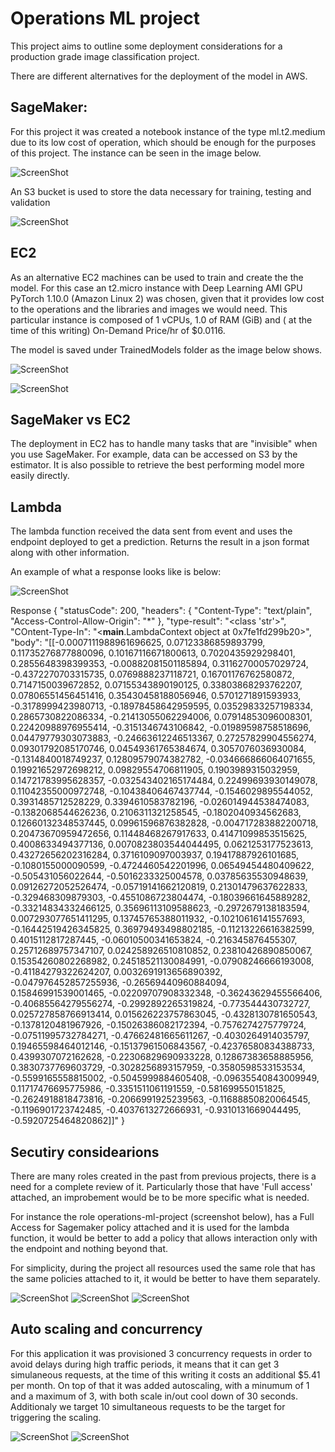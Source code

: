 # Operations ML project


This project aims to outline some deployment considerations for a production grade image classification project.

There are different alternatives for the deployment of the model in AWS.

## SageMaker:

For this project it was created a notebook instance of the type ml.t2.medium due to its low cost of operation, which should be enough for the purposes of this project. The instance can be seen in the image below.

![ScreenShot](images/notebook_instance_specs.png)


An S3 bucket is used to store the data necessary for training, testing and validation

![ScreenShot](images/s3_bucket.png)

## EC2

As an alternative EC2 machines can be used to train and create the the model. For this case an t2.micro instance with  Deep Learning AMI GPU PyTorch 1.10.0 (Amazon Linux 2) was chosen, given that it provides low cost to the operations and the libraries and images we would need. This particular instance is composed of 1 vCPUs, 1.0  of RAM (GiB) and ( at the time of this writing) On-Demand Price/hr of $0.0116.

The model is saved under TrainedModels folder as the image below shows.

![ScreenShot](images/EC2_screenshot.png)

![ScreenShot](images/model_saved_EC2.png)


## SageMaker vs EC2
The deployment in EC2 has to handle many tasks that are "invisible" when you use SageMaker. For example, data can be accessed on S3 by the estimator. It is also possible to retrieve the best performing model more easily directly.





## Lambda

The lambda function received the  data sent from event and uses the endpoint deployed to get a prediction. Returns the result in a json format along with other information. 

An example of what a response looks like is below:

![ScreenShot](images/lambda_result.png)

Response
{
  "statusCode": 200,
  "headers": {
    "Content-Type": "text/plain",
    "Access-Control-Allow-Origin": "*"
  },
  "type-result": "<class 'str'>",
  "COntent-Type-In": "<__main__.LambdaContext object at 0x7fe1fd299b20>",
  "body": "[[-0.0007111988961696625, 0.07123386859893799, 0.11735276877880096, 0.10167116671800613, 0.7020435929298401, 0.2855648398399353, -0.00882081501185894, 0.31162700057029724, -0.4372270703315735, 0.0769888237118721, 0.16701176762580872, 0.7147150039672852, 0.07155343890190125, 0.33803868293762207, 0.07806551456451416, 0.35430458188056946, 0.5701271891593933, -0.3178999423980713, -0.18978458642959595, 0.03529833257198334, 0.2865730822086334, -0.21413055062294006, 0.07914853096008301, 0.22420988976955414, -0.3151346743106842, -0.01989598758518696, 0.04479779303073883, -0.24663612246513367, 0.27257829904556274, 0.09301792085170746, 0.04549361765384674, 0.3057076036930084, -0.1314840018749237, 0.12809579074382782, -0.034666866064071655, 0.19921652972698212, 0.09829554706811905, 0.1903989315032959, 0.14721783995628357, -0.032543402165174484, 0.22499693930149078, 0.11042355000972748, -0.10438406467437744, -0.1546029895544052, 0.3931485712528229, 0.3394610583782196, -0.026014944538474083, -0.1382068544626236, 0.2106311321258545, -0.1802040934562683, 0.12660132348537445, 0.09961596876382828, -0.004717283882200718, 0.20473670959472656, 0.11448468267917633, 0.41471099853515625, 0.4008633494377136, 0.0070823803544044495, 0.0621253177523613, 0.43272656202316284, 0.3716109097003937, 0.19417887926101685, -0.1080155000090599, -0.4724460542201996, 0.06549454480409622, -0.505431056022644, -0.5016233325004578, 0.03785635530948639, 0.09126272052526474, -0.05719141662120819, 0.21301479637622833, -0.329468309879303, -0.4551086723804474, -0.18039661645889282, -0.33214834332466125, 0.35696113109588623, -0.2972679138183594, 0.007293077651411295, 0.13745765388011932, -0.10210616141557693, -0.16442519426345825, 0.36979493498802185, -0.11213226616382599, 0.4015112817287445, -0.06010500341653824, -0.216345876455307, 0.25712689757347107, 0.024258926510810852, 0.23810426890850067, 0.15354260802268982, 0.24518521130084991, -0.07908246666193008, -0.41184279322624207, 0.0032691913656890392, -0.047976452857255936, -0.26569440960884094, 0.15846991539001465, -0.02209707908332348, -0.36243629455566406, -0.40685564279556274, -0.2992892265319824, -0.773544430732727, 0.025727858766913414, 0.015626223757863045, -0.4328130781650543, -0.1378120481967926, -0.15026386082172394, -0.7576274275779724, -0.07511995732784271, -0.47662481665611267, -0.4030264914035797, 0.19465598464012146, -0.15137961506843567, -0.42376580834388733, 0.4399307072162628, -0.22306829690933228, 0.12867383658885956, 0.3830737769603729, -0.3028256893157959, -0.3580598533153534, -0.5599165558815002, -0.5045999884605408, -0.09635540843009949, 0.11717476695775986, -0.3351511061191559, -0.581699550151825, -0.2624918818473816, -0.2066991925239563, -0.11688850820064545, -0.1196901723742485, -0.4037613272666931, -0.9310131669044495, -0.5920725464820862]]"
}


## Secutiry considearions

There are many roles created in the past from previous projects, there is a need for a complete review of it. Particularly those that have 'Full access' attached, an improbement would be to be more specific what is needed.

For instance the role operations-ml-project (screenshot below), has a Full Access for Sagemaker policy attached and it is used for the lambda function, it would be better to add a policy that allows interaction only with the endpoint and nothing beyond that.

For simplicity, during the project all resources used the same role that has the same policies attached to it, it would be better to have them separately.

![ScreenShot](images/roles_1.png)
![ScreenShot](images/roles_2.png)
![ScreenShot](images/roles_3.png)

## Auto scaling and concurrency

For this application it was provisioned 3 concurrency requests in order to avoid  delays during high traffic periods, it means that it can get 3 simulaneous requests, at the time of this writing it costs an additional $5.41 per month. On top of that it was added autoscaling, with a minumum of 1 and a maximum of 3, with both  scale in/out cool down of 30 seconds. Additionaly we target 10 simultaneous requests to be the target for triggering the scaling.

![ScreenShot](images/concurrency.png)
![ScreenShot](images/autoscaling.png)

